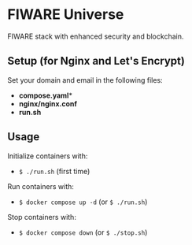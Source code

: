 # FIWARE Universe
FIWARE stack with enhanced security and blockchain.

## Setup (for Nginx and Let's Encrypt)
Set your domain and email in the following files:
- **compose.yaml***
- **nginx/nginx.conf**
- **run.sh**

## Usage
Initialize containers with:
- `$ ./run.sh` (first time)

Run containers with:
- `$ docker compose up -d` (or `$ ./run.sh`)

Stop containers with:
- `$ docker compose down` (or `$ ./stop.sh`)
